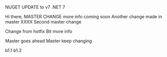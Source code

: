 NUGET UPDATE to v7
.NET 7

Hi there, MASTER CHANGE
more info coming soon
Another change made in master XXXX
Second master change

Change from hotfix
Bit more info

Master goes ahead
Master keep changing

b1.1
b1.2